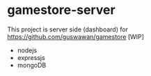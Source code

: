 # gamestore-server
This project is server side (dashboard) for https://github.com/guswawan/gamestore
[WIP]

* nodejs
* expressjs
* mongoDB

